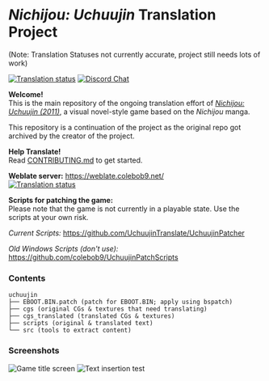 # *Nichijou: Uchuujin* Translation Project

(Note: Translation Statuses not currently accurate, project still needs lots of work)

[![Translation status](https://weblate.colebob9.net/widgets/uchuujin/-/svg-badge.svg)](https://weblate.lolc.at/engage/uchuujin/?utm_source=widget) [![Discord Chat](https://img.shields.io/discord/607723665798201380.svg)](https://discord.gg/UyT4S7F)

**Welcome!**  
This is the main repository of the ongoing translation effort of
[*Nichijou: Uchuujin (2011)*](http://www.vridge.co.jp/consumer/nichijo-ch/), a visual novel-style game based on the *Nichijou* manga.

This repository is a continuation of the project as the original repo got archived by the creator of the project. 


**Help Translate!**  
Read [CONTRIBUTING.md](https://github.com/UchuujinTranslate/uchuujin/blob/master/CONTRIBUTING.md) to get started.

**Weblate server:** https://weblate.colebob9.net/  
[![Translation status](https://weblate.colebob9.net/widgets/uchuujin/-/open-graph.png)](https://weblate.lolc.at/engage/uchuujin/?utm_source=widget)

**Scripts for patching the game:**  
Please note that the game is not currently in a playable state. Use the scripts at your own risk.

*Current Scripts:* https://github.com/UchuujinTranslate/UchuujinPatcher

*Old Windows Scripts (don't use):* https://github.com/colebob9/UchuujinPatchScripts

### Contents
```
uchuujin
├── EBOOT.BIN.patch (patch for EBOOT.BIN; apply using bspatch) 
├── cgs (original CGs & textures that need translating)
├── cgs_translated (translated CGs & textures) 
├── scripts (original & translated text)
└── src (tools to extract content)
```

### Screenshots
![Game title screen](https://i.imgur.com/iluupLB.png)
![Text insertion test](https://i.imgur.com/qeiqfZK.png)
